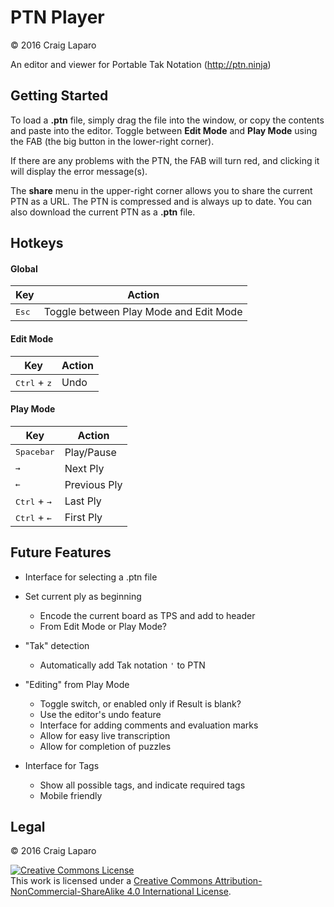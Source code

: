 # PTN Player
&copy; 2016 Craig Laparo

An editor and viewer for Portable Tak Notation (http://ptn.ninja)

## Getting Started
To load a **.ptn** file, simply drag the file into the window, or copy the contents and paste into the editor. Toggle between **Edit Mode** and **Play Mode** using the FAB (the big button in the lower-right corner).

If there are any problems with the PTN, the FAB will turn red, and clicking it will display the error message(s).

The **share** menu in the upper-right corner allows you to share the current PTN as a URL. The PTN is compressed and is always up to date. You can also download the current PTN as a **.ptn** file.



## Hotkeys
#### Global
| Key            | Action                                 |
| -------------- | -------------------------------------- |
| <kbd>Esc</kbd> | Toggle between Play Mode and Edit Mode |

#### Edit Mode
| Key                            | Action |
| ------------------------------ | ------ |
| <kbd>Ctrl</kbd> + <kbd>z</kbd> | Undo   |

#### Play Mode
| Key                                 | Action       |
| ----------------------------------- | ------------ |
| <kbd>Spacebar</kbd>                 | Play/Pause   |
| <kbd>&rarr;</kbd>                   | Next Ply     |
| <kbd>&larr;</kbd>                   | Previous Ply |
| <kbd>Ctrl</kbd> + <kbd>&rarr;</kbd> | Last Ply     |
| <kbd>Ctrl</kbd> + <kbd>&larr;</kbd> | First Ply    |



## Future Features
- Interface for selecting a .ptn file


- Set current ply as beginning
  - Encode the current board as TPS and add to header
  - From Edit Mode or Play Mode?


- "Tak" detection
  - Automatically add Tak notation `'` to PTN


- "Editing" from Play Mode
  - Toggle switch, or enabled only if Result is blank?
  - Use the editor's undo feature
  - Interface for adding comments and evaluation marks
  - Allow for easy live transcription
  - Allow for completion of puzzles


- Interface for Tags
  - Show all possible tags, and indicate required tags
  - Mobile friendly


## Legal
&copy; 2016 Craig Laparo

<a rel="license" href="http://creativecommons.org/licenses/by-nc-sa/4.0/"><img alt="Creative Commons License" style="border-width:0" src="https://i.creativecommons.org/l/by-nc-sa/4.0/88x31.png" /></a><br />This work is licensed under a <a rel="license" href="http://creativecommons.org/licenses/by-nc-sa/4.0/">Creative Commons Attribution-NonCommercial-ShareAlike 4.0 International License</a>.
